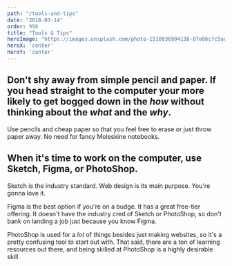 ```yaml
---
path: "/tools-and-tips"
date: "2018-03-14"
order: 998
title: "Tools & Tips"
heroImage: "https://images.unsplash.com/photo-1510936994138-07e06c7c5add?ixlib=rb-0.3.5&ixid=eyJhcHBfaWQiOjEyMDd9&s=79c398c8a111d7a96c6df6de0c50094c&auto=format&fit=crop&w=1355&q=80"
heroX: 'center'
heroY: 'center'
---
```


## Don't shy away from simple pencil and paper. If you head straight to the computer your more likely to get bogged down in the *how* without thinking about the *what* and the *why*.

Use pencils and cheap paper so that you feel free to erase or just throw paper away. No need for fancy Moleskine notebooks.

## When it's time to work on the computer, use Sketch, Figma, or PhotoShop.

Sketch is the industry standard. Web design is its main purpose. You're gonna love it.

Figma is the best option if you're on a budge. It has a great free-tier offering. It doesn't have the industry cred of Sketch or PhotoShop, so don't bank on landing a job just because you know Figma.

PhotoShop is used for a *lot* of things besides just making websites, so it's a pretty confusing tool to start out with. That said, there are a ton of learning resources out there, and being skilled at PhotoShop is a highly desirable skill.
